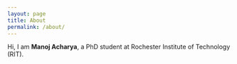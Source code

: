 ```yaml
---
layout: page
title: About
permalink: /about/
---
```


Hi,  I am **Manoj Acharya**, a PhD student at Rochester Institute of Technology (RIT).
